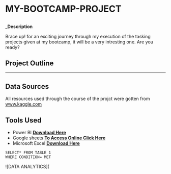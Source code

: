 # MY-BOOTCAMP-PROJECT
## 
 _**Description** 

Brace up! for an exciting journey through my execution of the tasking projects given at my bootcamp, it will be a very intresting one. Are you ready?

## **Project Outline**
---

## **Data Sources**
All resources used through the course of the projct were gotten from  www.kaggle.com

 ## **Tools Used**

- Power BI [**Download Here**](https://powerbi.microsoft.com/en-us/downloads/)
- Google sheets [**To Access Online Click Here**](https://docs.google.com/spreadsheets/create)
- Microsoft Excel [**Download Here**](https://www.microsoft.com/en-ng)

 
 ~~~
SELECT* FROM TABLE 1
WHERE CONDITION= MET
~~~

![DATA ANALYTICS](
